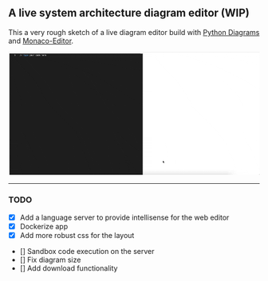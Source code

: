 ## A live system architecture diagram editor (WIP)

This a very rough sketch of a live diagram editor build with [Python Diagrams](https://github.com/mingrammer/diagrams) and [Monaco-Editor](https://github.com/microsoft/monaco-editor).


<img src="./.github/assets/demo.gif"/>

<hr/>

### TODO
- [x] Add a language server to provide intellisense for the web editor
- [x] Dockerize app
- [x] Add more robust css for the layout
- [] Sandbox code execution on the server
- [] Fix diagram size
- [] Add download functionality
 